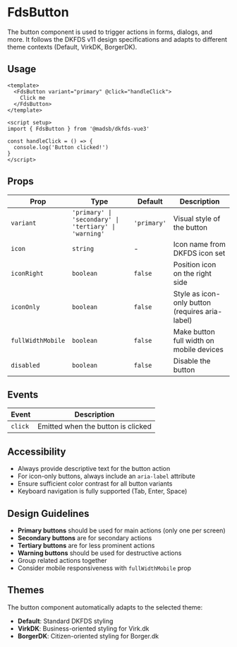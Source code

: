 # FdsButton

The button component is used to trigger actions in forms, dialogs, and more. It follows the DKFDS v11 design specifications and adapts to different theme contexts (Default, VirkDK, BorgerDK).

## Usage

```vue
<template>
  <FdsButton variant="primary" @click="handleClick">
    Click me
  </FdsButton>
</template>

<script setup>
import { FdsButton } from '@madsb/dkfds-vue3'

const handleClick = () => {
  console.log('Button clicked!')
}
</script>
```

## Props

| Prop              | Type                                                  | Default     | Description                                     |
| ----------------- | ----------------------------------------------------- | ----------- | ----------------------------------------------- |
| `variant`         | `'primary' \| 'secondary' \| 'tertiary' \| 'warning'` | `'primary'` | Visual style of the button                      |
| `icon`            | `string`                                              | -           | Icon name from DKFDS icon set                   |
| `iconRight`       | `boolean`                                             | `false`     | Position icon on the right side                 |
| `iconOnly`        | `boolean`                                             | `false`     | Style as icon-only button (requires aria-label) |
| `fullWidthMobile` | `boolean`                                             | `false`     | Make button full width on mobile devices        |
| `disabled`        | `boolean`                                             | `false`     | Disable the button                              |

## Events

| Event   | Description                        |
| ------- | ---------------------------------- |
| `click` | Emitted when the button is clicked |

## Accessibility

- Always provide descriptive text for the button action
- For icon-only buttons, always include an `aria-label` attribute
- Ensure sufficient color contrast for all button variants
- Keyboard navigation is fully supported (Tab, Enter, Space)

## Design Guidelines

- **Primary buttons** should be used for main actions (only one per screen)
- **Secondary buttons** are for secondary actions
- **Tertiary buttons** are for less prominent actions
- **Warning buttons** should be used for destructive actions
- Group related actions together
- Consider mobile responsiveness with `fullWidthMobile` prop

## Themes

The button component automatically adapts to the selected theme:
- **Default**: Standard DKFDS styling
- **VirkDK**: Business-oriented styling for Virk.dk
- **BorgerDK**: Citizen-oriented styling for Borger.dk
